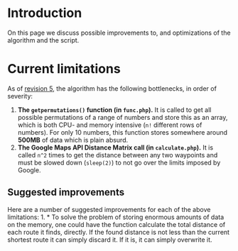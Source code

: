 # Introduction #

On this page we discuss possible improvements to, and optimizations of the algorithm and the script.


# Current limitations #

As of [revision 5](https://code.google.com/p/dg52-php-route-optimizer/source/detail?r=5), the algorithm has the following bottlenecks, in order of severity:
  1. **The `getpermutations()` function (in `func.php`).** It is called to get all possible permutations of a range of numbers and store this as an array, which is both CPU- and memory intensive (`n!` different rows of numbers). For only 10 numbers, this function stores somewhere around **500MB** of data which is plain absurd.
  1. **The Google Maps API Distance Matrix call (in `calculate.php`).** It is called `n^2` times to get the distance between any two waypoints and must be slowed down (`sleep(2)`) to not go over the limits imposed by Google.

## Suggested improvements ##

Here are a number of suggested improvements for each of the above limitations:
  1. 
    * To solve the problem of storing enormous amounts of data on the memory, one could have the function calculate the total distance of each route it finds, directly. If the found distance is not less than the current shortest route it can simply discard it. If it is, it can simply overwrite it.